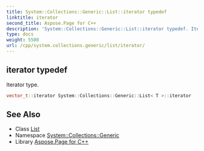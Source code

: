 ```yaml
---
title: System::Collections::Generic::List::iterator typedef
linktitle: iterator
second_title: Aspose.Page for C++
description: 'System::Collections::Generic::List::iterator typedef. Iterator type in C++.'
type: docs
weight: 5500
url: /cpp/system.collections.generic/list/iterator/
---
```

## iterator typedef


Iterator type.

```cpp
vector_t::iterator System::Collections::Generic::List< T >::iterator
```

## See Also

* Class [List](../)
* Namespace [System::Collections::Generic](../../)
* Library [Aspose.Page for C++](../../../)
